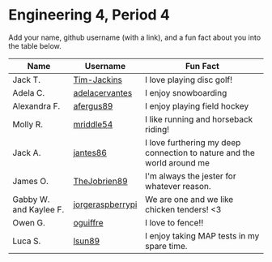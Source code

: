 # Engineering 4, Period 4

Add your name, github username (with a link), and a fun fact about you into the table below.

Name | Username | Fun Fact
--- | --- | ---
Jack T. | [Tim-Jackins](https://github.com/Tim-Jackins) | I love playing disc golf!
Adela C. | [adelacervantes](https://github.com/adelacervantes) | I enjoy snowboarding 
Alexandra F. | [afergus89](https://github.com/afergus89) | I enjoy playing field hockey
Molly R. | [mriddle54](https://github.com/mriddle54) | I like running and horseback riding!
Jack A. | [jantes86](https://github.com/jantes86) | I love furthering my deep connection to nature and the world around me
James O. | [TheJobrien89](https://github.com/TheJobrien89) | I'm always the jester for whatever reason.
Gabby W. and Kaylee F. | [jorgeraspberrypi](https://github.com/jorgeraspberrypi) | We are one and we like chicken tenders! <3
Owen G. | [oguiffre](https://github.com/oguiffre) | I love to fence!!
Luca S. | [lsun89](https://github.com/lsun89) | I enjoy taking MAP tests in my spare time.
